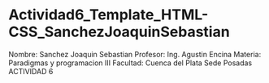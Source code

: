 # Actividad6_Template_HTML-CSS_SanchezJoaquinSebastian

Nombre: Sanchez Joaquin Sebastian Profesor: Ing. Agustin Encina Materia: Paradigmas y programacion III Facultad: Cuenca del Plata Sede Posadas ACTIVIDAD 6 
